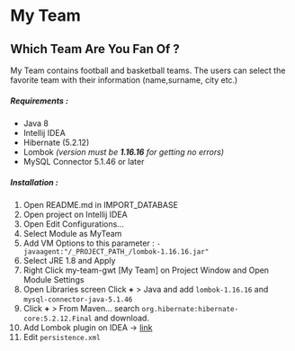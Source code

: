 # My Team
## Which Team Are You Fan Of ?

My Team contains football and basketball teams. The users can select the favorite team with their information (name,surname, city etc.)

##### Requirements :

- Java 8
- Intellij IDEA
- Hibernate (5.2.12)
- Lombok *(version must be __1.16.16__ for getting no errors)*
- MySQL Connector 5.1.46 or later

##### Installation :

1. Open README.md in IMPORT_DATABASE
2. Open project on Intellij IDEA
3. Open Edit Configurations... 
4. Select Module as MyTeam
5. Add VM Options to this parameter : `-javaagent:"/_PROJECT_PATH_/lombok-1.16.16.jar"`
6. Select JRE 1.8 and Apply
7. Right Click my-team-gwt [My Team] on Project Window and Open Module Settings
8. Open Libraries screen Click __+__ > Java and add `lombok-1.16.16` and `mysql-connector-java-5.1.46`
9. Click __+__ > From Maven... search `org.hibernate:hibernate-core:5.2.12.Final` and download.
10. Add Lombok plugin on IDEA -> [link](https://projectlombok.org/setup/intellij)
11. Edit `persistence.xml` 
